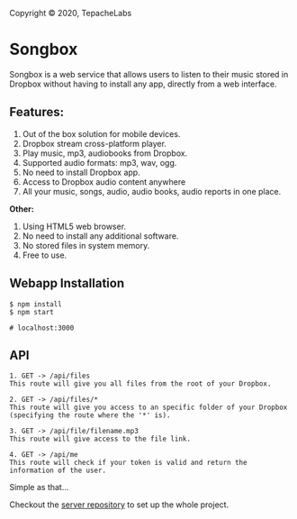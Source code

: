 Copyright © 2020, TepacheLabs

# Songbox

Songbox is a web service that allows users to listen to their music stored in Dropbox without having to install any app, directly from a web interface.

## Features:

1. Out of the box solution for mobile devices.
2. Dropbox stream cross-platform player.
3. Play music, mp3, audiobooks from Dropbox.
4. Supported audio formats: mp3, wav, ogg.
5. No need to install Dropbox app.
6. Access to Dropbox audio content anywhere
7. All your music, songs, audio, audio books, audio reports in one place.

**Other:**

1. Using HTML5 web browser.
2. No need to install any additional software.
3. No stored files in system memory.
4. Free to use.

## Webapp Installation

```shell script
$ npm install
$ npm start

# localhost:3000
```

## API
```
1. GET -> /api/files
This route will give you all files from the root of your Dropbox.

2. GET -> /api/files/*
This route will give you access to an specific folder of your Dropbox (specifying the route where the '*' is).

3. GET -> /api/file/filename.mp3
This route will give access to the file link.

4. GET -> /api/me
This route will check if your token is valid and return the information of the user.
```
Simple as that...

Checkout the [server repository](https://github.com/tepachelabs/songbox.api) to set up the whole project.